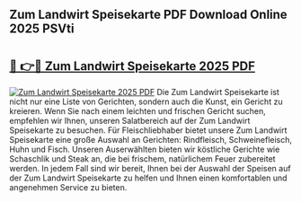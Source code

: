 ## Zum Landwirt Speisekarte PDF Download Online 2025 PSVti

# <h2><a href="http://gccll4.nevu.top/?p=Zum+Landwirt+Speisekarte">🔗 👉🔴 Zum Landwirt Speisekarte 2025 PDF</a></h2>

[![Zum Landwirt Speisekarte 2025 PDF](https://i.imgur.com/dBaPXMq.png)](http://gccll4.nevu.top/?p=Zum+Landwirt+Speisekarte)
Die Zum Landwirt Speisekarte ist nicht nur eine Liste von Gerichten, sondern auch die Kunst, ein Gericht zu kreieren. Wenn Sie nach einem leichten und frischen Gericht suchen, empfehlen wir Ihnen, unseren Salatbereich auf der Zum Landwirt Speisekarte zu besuchen. Für Fleischliebhaber bietet unsere Zum Landwirt Speisekarte eine große Auswahl an Gerichten: Rindfleisch, Schweinefleisch, Huhn und Fisch. Unseren Auserwählten bieten wir köstliche Gerichte wie Schaschlik und Steak an, die bei frischem, natürlichem Feuer zubereitet werden. In jedem Fall sind wir bereit, Ihnen bei der Auswahl der Speisen auf der Zum Landwirt Speisekarte zu helfen und Ihnen einen komfortablen und angenehmen Service zu bieten.
